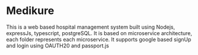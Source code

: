 # Medikure

This is a web based hospital management system built using Nodejs, expressJs, typescript, postgreSQL.
It is based on microservice architecture, each folder represents each microservice. It supports google based signUp and login using OAUTH20 and passport.js
